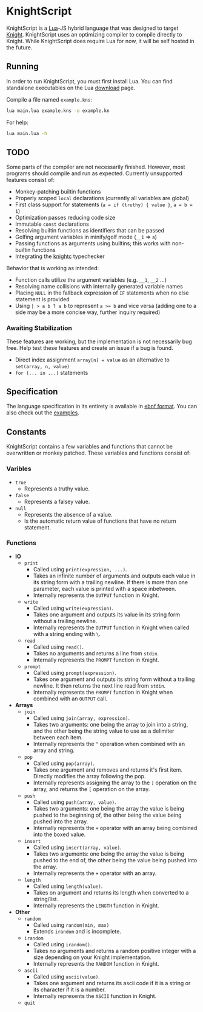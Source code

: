 # KnightScript

KnightScript is a [Lua](https://lua.org/)-JS hybrid language that was designed to target [Knight](https://github.com/knight-lang). KnightScript uses an optimizing compiler to compile directly to Knight. While KnightScript does require Lua for now, it will be self hosted in the future.

## Running

In order to run KnightScript, you must first install Lua. You can find standalone executables on the Lua [download](https://lua.org/download.html) page.

Compile a file named `example.kns`:

```sh
lua main.lua example.kns -o example.kn
```

For help:

```sh
lua main.lua -h
```

## TODO

Some parts of the compiler are not necessarily finished. However, most programs should compile and run as expected. Currently unsupported features consist of:

* Monkey-patching builtin functions
* Properly scoped `local` declarations (currently all variables are global)
* First class support for statements (`a = if (truthy) { value }`, `a = b = 1`)
* Optimization passes reducing code size
* Immutable `const` declarations
* Resolving builtin functions as identifiers that can be passed
* Golfing argument variables in minify/golf mode (`__1` => `a`)
* Passing functions as arguments using builtins; this works with non-builtin functions
* Integrating the [knightc](https://github.com/synt7x/knightc) typechecker

Behavior that is working as intended:

* Function calls utilize the argument variables (e.g. `__1`, `__2` ...)
* Resolving name collisions with internally generated variable names
* Placing `NULL` in the fallback expression of `IF` statements when no else statement is provided
* Using `| > a b ? a b` to represent `a >= b` and vice versa (adding one to a side may be a more concise way, further inquiry required)

### Awaiting Stabilization

These features are working, but the implementation is not necessarily bug free. Help test these features and create an issue if a bug is found.

* Direct index assignment `array[n] = value` as an alternative to `set(array, n, value)`
* `for (... in ...)` statements

## Specification

The language specification in its entirety is available in [ebnf format](https://github.com/synt7x/knightscript/blob/main/knightscript.ebnf). You can also check out the [examples](https://github.com/synt7x/knightscript/tree/main/examples).

## Constants

KnightScript contains a few variables and functions that cannot be overwritten or monkey patched. These variables and functions consist of:

### Varibles

* `true`
  * Represents a truthy value.
* `false`
  * Represents a falsey value.
* `null`
  * Represents the absence of a value.
  * Is the automatic return value of functions that have no return statement.

### Functions

* **IO**
  * `print`
    * Called using `print(expression, ...)`.
    * Takes an infinite number of arguments and outputs each value in its string form with a trailing newline. If there is more than one parameter, each value is printed with a space inbetween.
    * Internally represents the `OUTPUT` function in Knight.
  * `write`
    * Called using `write(expression)`.
    * Takes one argument and outputs its value in its string form without a trailing newline.
    * Internally represents the `OUTPUT` function in Knight when called with a string ending with `\`.
  * `read`
    * Called using `read()`.
    * Takes no arguments and returns a line from `stdin`.
    * Internally represents the `PROMPT` function in Knight.
  * `prompt`
    * Called using `prompt(expression)`.
    * Takes one argument and outputs its string form without a trailing newline. It then returns the next line read from `stdin`.
    * Internally represents the `PROMPT` function in Knight when combined with an `OUTPUT` call.
* **Arrays**
  * `join`
    * Called using `join(array, expression)`.
    * Takes two arguments: one being the array to join into a string, and the other being the string value to use as a delimiter between each item.
    * Internally represents the `^` operation when combined with an array and string.
  * `pop`
    * Called using `pop(array)`.
    * Takes one argument and removes and returns it's first item. Directly modifies the array following the pop.
    * Internally represents assigning the array to the `]` operation on the array, and returns the `[` operation on the array.
  * `push`
    * Called using `push(array, value)`.
    * Takes two arguments: one being the array the value is being pushed to the beginning of, the other being the value being pushed into the array.
    * Internally represents the `+` operator with an array being combined into the boxed value.
  * `insert`
    * Called using `insert(array, value)`.
    * Takes two arguments: one being the array the value is being pushed to the end of, the other being the value being pushed into the array.
    * Internally represents the `+` operator with an array.
  * `length`
    * Called using `length(value)`.
    * Takes on argument and returns its length when converted to a string/list.
    * Internally represents the `LENGTH` function in Knight.
* **Other**
  * `random`
    * Called using `random(min, max)`
    * Extends `irandom` and is incomplete.
  * `irandom`
    * Called using `irandom()`.
    * Takes no arguments and returns a random positive integer with a size depending on your Knight implementation.
    * Internally represents the `RANDOM` function in Knight.
  * `ascii`
    * Called using `ascii(value)`.
    * Takes one argument and returns its ascii code if it is a string or its character if it is a number.
    * Internally represents the `ASCII` function in Knight.
  * `quit`

